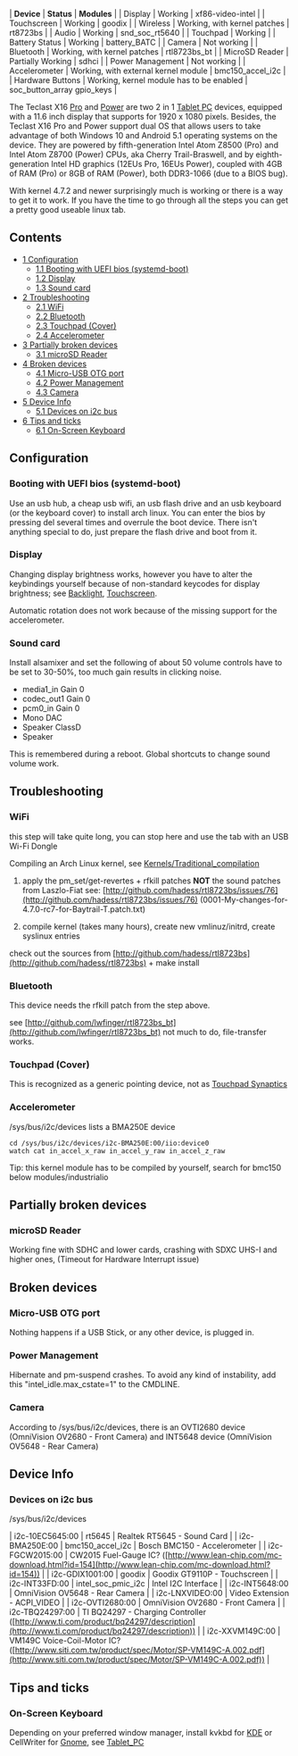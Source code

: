 | **Device** | **Status** | **Modules** |
| Display | Working | xf86-video-intel |
| Touchscreen | Working | goodix |
| Wireless | Working, with kernel patches | rt8723bs |
| Audio | Working | snd_soc_rt5640 |
| Touchpad | Working |
| Battery Status | Working | battery_BATC |
| Camera | Not working |
| Bluetooth | Working, with kernel patches | rtl8723bs_bt |
| MicroSD Reader | Partially Working | sdhci |
| Power Management | Not working |
| Accelerometer | Working, with external kernel module | bmc150_accel_i2c |
| Hardware Buttons | Working, kernel module has to be enabled | soc_button_array gpio_keys |

The Teclast X16 [Pro](http://www.teclast.com/en/zt/X16Pro/) and [Power](http://www.teclast.com/en/zt/X16Power/) are two 2 in 1 [Tablet PC](/index.php/Tablet_PC "Tablet PC") devices, equipped with a 11.6 inch display that supports for 1920 x 1080 pixels. Besides, the Teclast X16 Pro and Power support dual OS that allows users to take advantage of both Windows 10 and Android 5.1 operating systems on the device. They are powered by fifth-generation Intel Atom Z8500 (Pro) and Intel Atom Z8700 (Power) CPUs, aka Cherry Trail-Braswell, and by eighth-generation Intel HD graphics (12EUs Pro, 16EUs Power), coupled with 4GB of RAM (Pro) or 8GB of RAM (Power), both DDR3-1066 (due to a BIOS bug).

With kernel 4.7.2 and newer surprisingly much is working or there is a way to get it to work. If you have the time to go through all the steps you can get a pretty good useable linux tab.

## Contents

*   [1 Configuration](#Configuration)
    *   [1.1 Booting with UEFI bios (systemd-boot)](#Booting_with_UEFI_bios_.28systemd-boot.29)
    *   [1.2 Display](#Display)
    *   [1.3 Sound card](#Sound_card)
*   [2 Troubleshooting](#Troubleshooting)
    *   [2.1 WiFi](#WiFi)
    *   [2.2 Bluetooth](#Bluetooth)
    *   [2.3 Touchpad (Cover)](#Touchpad_.28Cover.29)
    *   [2.4 Accelerometer](#Accelerometer)
*   [3 Partially broken devices](#Partially_broken_devices)
    *   [3.1 microSD Reader](#microSD_Reader)
*   [4 Broken devices](#Broken_devices)
    *   [4.1 Micro-USB OTG port](#Micro-USB_OTG_port)
    *   [4.2 Power Management](#Power_Management)
    *   [4.3 Camera](#Camera)
*   [5 Device Info](#Device_Info)
    *   [5.1 Devices on i2c bus](#Devices_on_i2c_bus)
*   [6 Tips and ticks](#Tips_and_ticks)
    *   [6.1 On-Screen Keyboard](#On-Screen_Keyboard)

## Configuration

### Booting with UEFI bios (systemd-boot)

Use an usb hub, a cheap usb wifi, an usb flash drive and an usb keyboard (or the keyboard cover) to install arch linux. You can enter the bios by pressing del several times and overrule the boot device. There isn't anything special to do, just prepare the flash drive and boot from it.

### Display

Changing display brightness works, however you have to alter the keybindings yourself because of non-standard keycodes for display brightness; see [Backlight](/index.php/Backlight "Backlight"), [Touchscreen](/index.php/Touchscreen "Touchscreen").

Automatic rotation does not work because of the missing support for the accelerometer.

### Sound card

Install alsamixer and set the following of about 50 volume controls have to be set to 30-50%, too much gain results in clicking noise.

*   media1_in Gain 0
*   codec_out1 Gain 0
*   pcm0_in Gain 0
*   Mono DAC
*   Speaker ClassD
*   Speaker

This is remembered during a reboot. Global shortcuts to change sound volume work.

## Troubleshooting

### WiFi

this step will take quite long, you can stop here and use the tab with an USB Wi-Fi Dongle

Compiling an Arch Linux kernel, see [Kernels/Traditional_compilation](/index.php/Kernels/Traditional_compilation "Kernels/Traditional compilation")

1) apply the pm_set/get-revertes + rfkill patches **NOT** the sound patches from Laszlo-Fiat see: [http://github.com/hadess/rtl8723bs/issues/76](http://github.com/hadess/rtl8723bs/issues/76) (0001-My-changes-for-4.7.0-rc7-for-Baytrail-T.patch.txt)

2) compile kernel (takes many hours), create new vmlinuz/initrd, create syslinux entries

check out the sources from [http://github.com/hadess/rtl8723bs](http://github.com/hadess/rtl8723bs) + make install

### Bluetooth

This device needs the rfkill patch from the step above.

see [http://github.com/lwfinger/rtl8723bs_bt](http://github.com/lwfinger/rtl8723bs_bt) not much to do, file-transfer works.

### Touchpad (Cover)

This is recognized as a generic pointing device, not as [Touchpad Synaptics](/index.php/Touchpad_Synaptics "Touchpad Synaptics")

### Accelerometer

/sys/bus/i2c/devices lists a BMA250E device

```
cd /sys/bus/i2c/devices/i2c-BMA250E:00/iio:device0
watch cat in_accel_x_raw in_accel_y_raw in_accel_z_raw

```

Tip: this kernel module has to be compiled by yourself, search for bmc150 below modules/industrialio

## Partially broken devices

### microSD Reader

Working fine with SDHC and lower cards, crashing with SDXC UHS-I and higher ones, (Timeout for Hardware Interrupt issue)

## Broken devices

### Micro-USB OTG port

Nothing happens if a USB Stick, or any other device, is plugged in.

### Power Management

Hibernate and pm-suspend crashes. To avoid any kind of instability, add this "intel_idle.max_cstate=1" to the CMDLINE.

### Camera

According to /sys/bus/i2c/devices, there is an OVTI2680 device (OmniVision OV2680 - Front Camera) and INT5648 device (OmniVision OV5648 - Rear Camera)

## Device Info

### Devices on i2c bus

/sys/bus/i2c/devices

| i2c-10EC5645:00 | rt5645 | Realtek RT5645 - Sound Card |
| i2c-BMA250E:00 | bmc150_accel_i2c | Bosch BMC150 - Accelerometer |
| i2c-FGCW2015:00 | CW2015 Fuel-Gauge IC? ([http://www.lean-chip.com/mc-download.html?id=154](http://www.lean-chip.com/mc-download.html?id=154)) |
| i2c-GDIX1001:00 | goodix | Goodix GT9110P - Touchscreen |
| i2c-INT33FD:00 | intel_soc_pmic_i2c | Intel I2C Interface |
| i2c-INT5648:00 | OmniVision OV5648 - Rear Camera |
| i2c-LNXVIDEO:00 | Video Extension - ACPI_VIDEO |
| i2c-OVTI2680:00 | OmniVision OV2680 - Front Camera |
| i2c-TBQ24297:00 | TI BQ24297 - Charging Controller ([http://www.ti.com/product/bq24297/description](http://www.ti.com/product/bq24297/description)) |
| i2c-XXVM149C:00 | VM149C Voice-Coil-Motor IC? ([http://www.siti.com.tw/product/spec/Motor/SP-VM149C-A.002.pdf](http://www.siti.com.tw/product/spec/Motor/SP-VM149C-A.002.pdf)) |

## Tips and ticks

### On-Screen Keyboard

Depending on your preferred window manager, install kvkbd for [KDE](/index.php/KDE "KDE") or CellWriter for [Gnome](/index.php/Gnome "Gnome"), see [Tablet_PC](/index.php/Tablet_PC "Tablet PC")